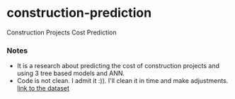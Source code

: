 # construction-prediction
Construction Projects Cost Prediction


### Notes
* It is a research about predicting the cost of construction projects and using 3 tree based models and ANN.
* Code is not clean. I admit it :)). I'll clean it in time and make adjustments.
[link to the dataset](https://www.projectmanagement.ugent.be/research/data/realdata)